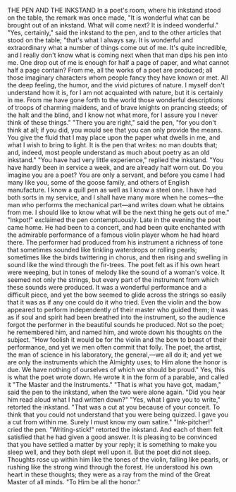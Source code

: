 THE PEN AND THE INKSTAND
In
a
poet's
room,
where
his
inkstand
stood
on
the
table,
the
remark
was
once
made,
"It
is
wonderful
what
can
be
brought
out
of
an
inkstand.
What
will
come
next?
It
is
indeed
wonderful."
"Yes,
certainly,"
said
the
inkstand
to
the
pen,
and
to
the
other
articles
that
stood
on
the
table;
"that's
what
I
always
say.
It
is
wonderful
and
extraordinary
what
a
number
of
things
come
out
of
me.
It's
quite
incredible,
and
I
really
don't
know
what
is
coming
next
when
that
man
dips
his
pen
into
me.
One
drop
out
of
me
is
enough
for
half
a
page
of
paper,
and
what
cannot
half
a
page
contain?
From
me,
all
the
works
of
a
poet
are
produced;
all
those
imaginary
characters
whom
people
fancy
they
have
known
or
met.
All
the
deep
feeling,
the
humor,
and
the
vivid
pictures
of
nature.
I
myself
don't
understand
how
it
is,
for
I
am
not
acquainted
with
nature,
but
it
is
certainly
in
me.
From
me
have
gone
forth
to
the
world
those
wonderful
descriptions
of
troops
of
charming
maidens,
and
of
brave
knights
on
prancing
steeds;
of
the
halt
and
the
blind,
and
I
know
not
what
more,
for
I
assure
you
I
never
think
of
these
things."
"There
you
are
right,"
said
the
pen,
"for
you
don't
think
at
all;
if
you
did,
you
would
see
that
you
can
only
provide
the
means.
You
give
the
fluid
that
I
may
place
upon
the
paper
what
dwells
in
me,
and
what
I
wish
to
bring
to
light.
It
is
the
pen
that
writes:
no
man
doubts
that;
and,
indeed,
most
people
understand
as
much
about
poetry
as
an
old
inkstand."
"You
have
had
very
little
experience,"
replied
the
inkstand.
"You
have
hardly
been
in
service
a
week,
and
are
already
half
worn
out.
Do
you
imagine
you
are
a
poet?
You
are
only
a
servant,
and
before
you
came
I
had
many
like
you,
some
of
the
goose
family,
and
others
of
English
manufacture.
I
know
a
quill
pen
as
well
as
I
know
a
steel
one.
I
have
had
both
sorts
in
my
service,
and
I
shall
have
many
more
when
he
comes—the
man
who
performs
the
mechanical
part—and
writes
down
what
he
obtains
from
me.
I
should
like
to
know
what
will
be
the
next
thing
he
gets
out
of
me."
"Inkpot!"
exclaimed
the
pen
contemptuously.
Late
in
the
evening
the
poet
came
home.
He
had
been
to
a
concert,
and
had
been
quite
enchanted
with
the
admirable
performance
of
a
famous
violin
player
whom
he
had
heard
there.
The
performer
had
produced
from
his
instrument
a
richness
of
tone
that
sometimes
sounded
like
tinkling
waterdrops
or
rolling
pearls;
sometimes
like
the
birds
twittering
in
chorus,
and
then
rising
and
swelling
in
sound
like
the
wind
through
the
fir-trees.
The
poet
felt
as
if
his
own
heart
were
weeping,
but
in
tones
of
melody
like
the
sound
of
a
woman's
voice.
It
seemed
not
only
the
strings,
but
every
part
of
the
instrument
from
which
these
sounds
were
produced.
It
was
a
wonderful
performance
and
a
difficult
piece,
and
yet
the
bow
seemed
to
glide
across
the
strings
so
easily
that
it
was
as
if
any
one
could
do
it
who
tried.
Even
the
violin
and
the
bow
appeared
to
perform
independently
of
their
master
who
guided
them;
it
was
as
if
soul
and
spirit
had
been
breathed
into
the
instrument,
so
the
audience
forgot
the
performer
in
the
beautiful
sounds
he
produced.
Not
so
the
poet;
he
remembered
him,
and
named
him,
and
wrote
down
his
thoughts
on
the
subject.
"How
foolish
it
would
be
for
the
violin
and
the
bow
to
boast
of
their
performance,
and
yet
we
men
often
commit
that
folly.
The
poet,
the
artist,
the
man
of
science
in
his
laboratory,
the
general,—we
all
do
it;
and
yet
we
are
only
the
instruments
which
the
Almighty
uses;
to
Him
alone
the
honor
is
due.
We
have
nothing
of
ourselves
of
which
we
should
be
proud."
Yes,
this
is
what
the
poet
wrote
down.
He
wrote
it
in
the
form
of
a
parable,
and
called
it
"The
Master
and
the
Instruments."
"That
is
what
you
have
got,
madam,"
said
the
pen
to
the
inkstand,
when
the
two
were
alone
again.
"Did
you
hear
him
read
aloud
what
I
had
written
down?"
"Yes,
what
I
gave
you
to
write,"
retorted
the
inkstand.
"That
was
a
cut
at
you
because
of
your
conceit.
To
think
that
you
could
not
understand
that
you
were
being
quizzed.
I
gave
you
a
cut
from
within
me.
Surely
I
must
know
my
own
satire."
"Ink-pitcher!"
cried
the
pen.
"Writing-stick!"
retorted
the
inkstand.
And
each
of
them
felt
satisfied
that
he
had
given
a
good
answer.
It
is
pleasing
to
be
convinced
that
you
have
settled
a
matter
by
your
reply;
it
is
something
to
make
you
sleep
well,
and
they
both
slept
well
upon
it.
But
the
poet
did
not
sleep.
Thoughts
rose
up
within
him
like
the
tones
of
the
violin,
falling
like
pearls,
or
rushing
like
the
strong
wind
through
the
forest.
He
understood
his
own
heart
in
these
thoughts;
they
were
as
a
ray
from
the
mind
of
the
Great
Master
of
all
minds.
"To
Him
be
all
the
honor."
